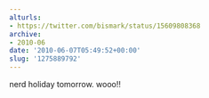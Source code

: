 ```yaml
---
alturls:
- https://twitter.com/bismark/status/15609808368
archive:
- 2010-06
date: '2010-06-07T05:49:52+00:00'
slug: '1275889792'
---
```


nerd holiday tomorrow. wooo!!

